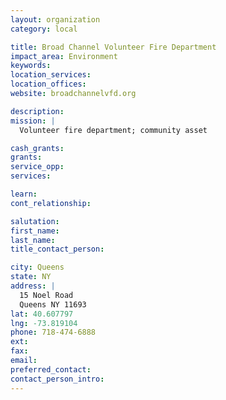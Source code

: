 ```yaml
---
layout: organization
category: local

title: Broad Channel Volunteer Fire Department
impact_area: Environment
keywords: 
location_services: 
location_offices: 
website: broadchannelvfd.org

description: 
mission: |
  Volunteer fire department; community asset

cash_grants: 
grants: 
service_opp: 
services: 

learn: 
cont_relationship: 

salutation: 
first_name: 
last_name: 
title_contact_person: 

city: Queens
state: NY
address: |
  15 Noel Road     
  Queens NY 11693
lat: 40.607797
lng: -73.819104
phone: 718-474-6888
ext: 
fax: 
email: 
preferred_contact: 
contact_person_intro: 
---
```


